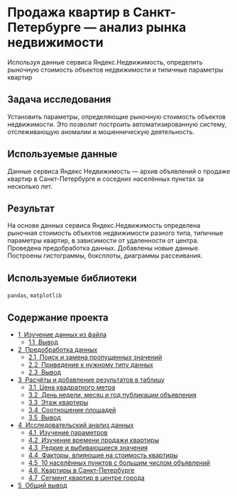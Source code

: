 # Продажа квартир в Санкт-Петербурге — анализ рынка недвижимости
Используя данные сервиса Яндекс.Недвижимость, определить рыночную стоимость объектов недвижимости и типичные параметры квартир

## Задача исследования
Установить параметры, определяющие рыночную стоимость объектов недвижимости. Это позволит построить автоматизированную систему, отслеживающую аномалии и мошенническую деятельность.

## Используемые данные 
Данные сервиса Яндекс Недвижимость — архив объявлений о продаже квартир в Санкт-Петербурге и соседних населённых пунктах за несколько лет.

## Результат
На основе данных сервиса Яндекс.Недвижимость определена рыночная стоимость объектов недвижимости разного типа, типичные параметры квартир, в зависимости от удаленности от центра. Проведена предобработка данных. Добавлены новые данные. Построены гистограммы, боксплоты, диаграммы рассеивания.

## Используемые библиотеки
`pandas`,  `matplotlib`

## Содержание проекта
<div class="toc"><ul class="toc-item"><li><span><a href="#Изучение-данных-из-файла" data-toc-modified-id="Изучение-данных-из-файла-1"><span class="toc-item-num">1&nbsp;&nbsp;</span>Изучение данных из файла</a></span><ul class="toc-item"><li><span><a href="#Вывод" data-toc-modified-id="Вывод-1.1"><span class="toc-item-num">1.1&nbsp;&nbsp;</span>Вывод</a></span></li></ul></li><li><span><a href="#Предобработка-данных" data-toc-modified-id="Предобработка-данных-2"><span class="toc-item-num">2&nbsp;&nbsp;</span>Предобработка данных</a></span><ul class="toc-item"><li><span><a href="#Поиск-и-замена-пропущенных-значений" data-toc-modified-id="Поиск-и-замена-пропущенных-значений-2.1"><span class="toc-item-num">2.1&nbsp;&nbsp;</span>Поиск и замена пропущенных значений</a></span></li><li><span><a href="#Приведение-к-нужному-типу-данных" data-toc-modified-id="Приведение-к-нужному-типу-данных-2.2"><span class="toc-item-num">2.2&nbsp;&nbsp;</span>Приведение к нужному типу данных</a></span></li><li><span><a href="#Вывод" data-toc-modified-id="Вывод-2.3"><span class="toc-item-num">2.3&nbsp;&nbsp;</span>Вывод</a></span></li></ul></li><li><span><a href="#Расчёты-и-добавление-результатов-в-таблицу" data-toc-modified-id="Расчёты-и-добавление-результатов-в-таблицу-3"><span class="toc-item-num">3&nbsp;&nbsp;</span>Расчёты и добавление результатов в таблицу</a></span><ul class="toc-item"><li><span><a href="#Цена-квадратного-метра" data-toc-modified-id="Цена-квадратного-метра-3.1"><span class="toc-item-num">3.1&nbsp;&nbsp;</span>Цена квадратного метра</a></span></li><li><span><a href="#День-недели,-месяц-и-год-публикации-объявления" data-toc-modified-id="День-недели,-месяц-и-год-публикации-объявления-3.2"><span class="toc-item-num">3.2&nbsp;&nbsp;</span>День недели, месяц и год публикации объявления</a></span></li><li><span><a href="#Этаж-квартиры" data-toc-modified-id="Этаж-квартиры-3.3"><span class="toc-item-num">3.3&nbsp;&nbsp;</span>Этаж квартиры</a></span></li><li><span><a href="#Соотношение-площадей" data-toc-modified-id="Соотношение-площадей-3.4"><span class="toc-item-num">3.4&nbsp;&nbsp;</span>Соотношение площадей</a></span></li><li><span><a href="#Вывод" data-toc-modified-id="Вывод-3.5"><span class="toc-item-num">3.5&nbsp;&nbsp;</span>Вывод</a></span></li></ul></li><li><span><a href="#Исследовательский-анализ-данных" data-toc-modified-id="Исследовательский-анализ-данных-4"><span class="toc-item-num">4&nbsp;&nbsp;</span>Исследовательский анализ данных</a></span><ul class="toc-item"><li><span><a href="#Изучение-параметров" data-toc-modified-id="Изучение-параметров-4.1"><span class="toc-item-num">4.1&nbsp;&nbsp;</span>Изучение параметров</a></span></li><li><span><a href="#Изучение-вpeмени-продажи-квартиры" data-toc-modified-id="Изучение-вpeмени-продажи-квартиры-4.2"><span class="toc-item-num">4.2&nbsp;&nbsp;</span>Изучение вpeмени продажи квартиры</a></span></li><li><span><a href="#Редкие-и-выбивающиеся-значения" data-toc-modified-id="Редкие-и-выбивающиеся-значения-4.3"><span class="toc-item-num">4.3&nbsp;&nbsp;</span>Редкие и выбивающиеся значения</a></span></li><li><span><a href="#Факторы,-влияющие-на-стоимость-квартиры" data-toc-modified-id="Факторы,-влияющие-на-стоимость-квартиры-4.4"><span class="toc-item-num">4.4&nbsp;&nbsp;</span>Факторы, влияющие на стоимость квартиры</a></span></li><li><span><a href="#10-населённых-пунктов-с-большим-числом-объявлений" data-toc-modified-id="10-населённых-пунктов-с-большим-числом-объявлений-4.5"><span class="toc-item-num">4.5&nbsp;&nbsp;</span>10 населённых пунктов с большим числом объявлений</a></span></li><li><span><a href="#Квартиры-в-Санкт-Петербурге" data-toc-modified-id="Квартиры-в-Санкт-Петербурге-4.6"><span class="toc-item-num">4.6&nbsp;&nbsp;</span>Квартиры в Санкт-Петербурге</a></span></li><li><span><a href="#Сегмент-квартир-в-центре-города" data-toc-modified-id="Сегмент-квартир-в-центре-города-4.7"><span class="toc-item-num">4.7&nbsp;&nbsp;</span>Сегмент квартир в центре города</a></span></li></ul></li><li><span><a href="#Общий-вывод" data-toc-modified-id="Общий-вывод-5"><span class="toc-item-num">5&nbsp;&nbsp;</span>Общий вывод</a></span></li></ul></div>